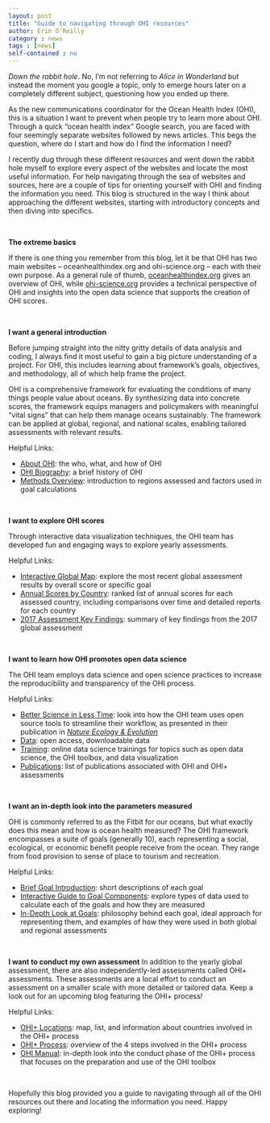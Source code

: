 ```yaml
---
layout: post
title: "Guide to navigating through OHI resources"
author: Erin O'Reilly
category : news 
tags : [news]
self-contained : no
---
```


*Down the rabbit hole*. No, I’m not referring to *Alice in Wonderland* but instead the moment you google a topic, only to emerge hours later on a completely different subject, questioning how you ended up there. 

As the new communications coordinator for the Ocean Health Index (OHI), this is a situation I want to prevent when people try to learn more about OHI. Through a quick “ocean health index” Google search, you are faced with four seemingly separate websites followed by news articles. This begs the question, where do I start and how do I find the information I need?

I recently dug through these different resources and went down the rabbit hole myself to explore every aspect of the websites and locate the most useful information. For help navigating through the sea of websites and sources, here are a couple of tips for orienting yourself with OHI and finding the information you need. This blog is structured in the way I think about approaching the different websites, starting with introductory concepts and then diving into specifics.

<br>

**The extreme basics**  

If there is one thing you remember from this blog, let it be that OHI has two main websites – oceanhealthindex.org and ohi-science.org – each with their own purpose. As a general rule of thumb, [oceanhealthindex.org](http://www.oceanhealthindex.org/) gives an overview of OHI, while [ohi-science.org](http://ohi-science.org/) provides a technical perspective of OHI and insights into the open data science that supports the creation of OHI scores. 

<br>

**I want a general introduction**  

Before jumping straight into the nitty gritty details of data analysis and coding, I always find it most useful to gain a big picture understanding of a project. For OHI, this includes learning about framework’s goals, objectives, and methodology, all of which help frame the project.

OHI is a comprehensive framework for evaluating the conditions of many things people value about oceans. By synthesizing data into concrete scores, the framework equips managers and policymakers with meaningful “vital signs” that can help them manage oceans sustainably. The framework can be applied at global, regional, and national scales, enabling tailored assessments with relevant results.    

Helpful Links:

- [About OHI](http://ohi-science.org/about/): the who, what, and how of OHI
- [OHI Biography](http://ohi-science.org/news/Biography-OHI): a brief history of OHI 
- [Methods Overview](http://www.oceanhealthindex.org/methodology): introduction to regions assessed and factors used in goal calculations

<br>

**I want to explore OHI scores**  

Through interactive data visualization techniques, the OHI team has developed fun and engaging ways to explore yearly assessments. 

Helpful Links:

- [Interactive Global Map](http://www.oceanhealthindex.org/region-scores): explore the most recent global assessment results by overall score or specific goal
- [Annual Scores by Country](http://www.oceanhealthindex.org/region-scores/annual-scores-and-rankings): ranked list of annual scores for each assessed country, including comparisons over time and detailed reports for each country
- [2017 Assessment Key Findings](http://www.oceanhealthindex.org/region-scores/key-findings): summary of key findings from the 2017 global assessment

<br>

**I want to learn how OHI promotes open data science**  

The OHI team employs data science and open science practices to increase the reproducibility and transparency of the OHI process. 

Helpful Links:

- [Better Science in Less Time](http://ohi-science.org/betterscienceinlesstime/index.html): look into how the OHI team uses open source tools to streamline their workflow, as presented in their publication in [*Nature Ecology & Evolution*](https://www.nature.com/articles/s41559-017-0160)
- [Data](http://ohi-science.org/data/): open access, downloadable data
- [Training](http://ohi-science.org/training/): online data science trainings for topics such as open data science, the OHI toolbox, and data visualization
- [Publications](http://ohi-science.org/publications/): list of publications associated with OHI and OHI+ assessments

<br>

**I want an in-depth look into the parameters measured**  

OHI is commonly referred to as the Fitbit for our oceans, but what exactly does this mean and how is ocean health measured? The OHI framework encompasses a suite of goals (generally 10), each representing a social, ecological, or economic benefit people receive from the ocean. They range from food provision to sense of place to tourism and recreation. 

Helpful Links:

- [Brief Goal Introduction](http://www.oceanhealthindex.org/methodology/goals): short descriptions of each goal
- [Interactive Guide to Goal Components](http://www.oceanhealthindex.org/methodology/components): explore types of data used to calculate each of the goals and how they are measured
- [In-Depth Look at Goals](http://ohi-science.org/goals/): philosophy behind each goal, ideal approach for representing them, and examples of how they were used in both global and regional assessments 

<br>

**I want to conduct my own assessment**
In addition to the yearly global assessment, there are also independently-led assessments called OHI+ assessments. These assessments are a local effort to conduct an assessment on a smaller scale with more detailed or tailored data. Keep a look out for an upcoming blog featuring the OHI+ process! 

Helpful Links:

- [OHI+ Locations](http://ohi-science.org/projects/ohi-assessments/): map, list, and information about countries involved in the OHI+ process 
- [OHI+ Process](http://ohi-science.org/projects/ohi-process/): overview of the 4 steps involved in the OHI+ process
- [OHI Manual](http://ohi-science.org/manual): in-depth look into the conduct phase of the OHI+ process that focuses on the preparation and use of the OHI toolbox

<br> 

Hopefully this blog provided you a guide to navigating through all of the OHI resources out there and locating the information you need. Happy exploring!